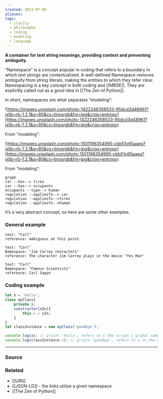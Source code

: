 ```yaml
---
created: 2023-07-08
aliases: 
tags:
  - clarity
  - philosophy
  - coding
  - modeling
  - language
---
```

**A container for text string meanings, providing context and preventing ambiguity.**

“Namespace” is a concept popular in coding that refers to a boundary in which text strings are contextualized. A well-defined Namespace removes ambiguity from string literals, making the entities to which they refer clear. Namespacing is a key concept in both coding and [[MBSE]]. They are explicitly called out as a good idea in [[The Zen of Python]].

In short, namespaces are what separates “modeling”:

![https://images.unsplash.com/photo-1422246358533-95dcd3d48961?ixlib=rb-1.2.1&q=80&cs=tinysrgb&fm=jpg&crop=entropy](https://images.unsplash.com/photo-1422246358533-95dcd3d48961?ixlib=rb-1.2.1&q=80&cs=tinysrgb&fm=jpg&crop=entropy)

From “modeling”:

![https://images.unsplash.com/photo-1501196354995-cbb51c65aaea?ixlib=rb-1.2.1&q=80&cs=tinysrgb&fm=jpg&crop=entropy](https://images.unsplash.com/photo-1501196354995-cbb51c65aaea?ixlib=rb-1.2.1&q=80&cs=tinysrgb&fm=jpg&crop=entropy)

From “modeling”:

```mermaid
graph
car --has--> tires
car --has--> occupants
occupants --type--> human
regulation --appliesTo--> car
regulation --appliesTo-->tires
regulation --appliesTo-->human
```

It’s a very abstract concept, so here are some other examples.

### General example

```
text: "Carl"
reference: ambiguous at this point.

text: "Carl"
Namespace: "Jim Carrey characters"
reference: The character Jim Carrey plays in the movie "Yes Man"

text: "Carl"
Namespace: "Famous Scientists"
reference: Carl Sagan
```

### Coding example

```jsx
let x = 'hello';
class myClass{
	private x;
	constructor(xIn){
		this.x = xIn;
	}
}
let classInstance = new myClass('goodbye');

console.log(x); // prints 'hello', refers to x the script's global namespace
console.log(classInstance.x); // prints 'goodbye', refers to x in the myClass namespace
```

****
### Source

### Related
- [[URI]] 
- [[JSON-LD]] - the links utilize a given namespace
- [[The Zen of Python]]